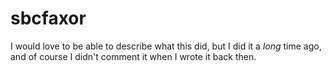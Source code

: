 # sbcfaxor
I would love to be able to describe what this did, but I did it a _long_ time ago, and of course I didn't comment it when I wrote it back then.
